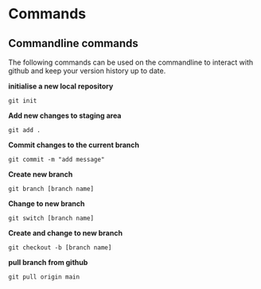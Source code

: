 # Commands

## Commandline commands

The following commands can be used on the commandline to interact with github and keep your version history up to date.

**initialise a new local repository**

`git init`

**Add new changes to staging area**

`git add .`

**Commit changes to the current branch**

`git commit -m "add message"`

**Create new branch**

`git branch [branch name]`

**Change to new branch**

`git switch [branch name]`

**Create and change to new branch**

`git checkout -b [branch name]`

**pull branch from github**

`git pull origin main`

<!-- TODO: Create more commands -->
